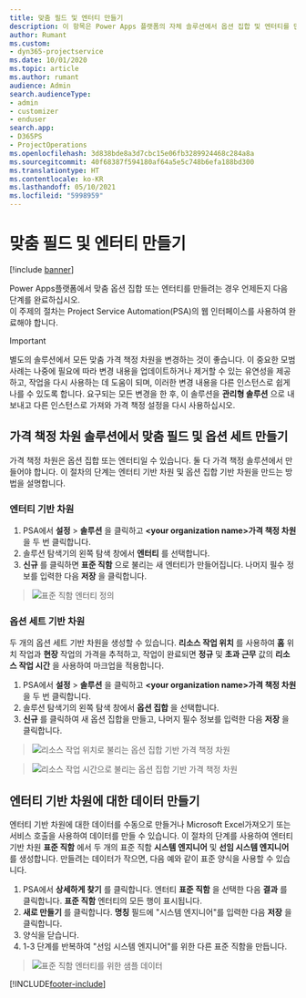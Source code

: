 ```yaml
---
title: 맞춤 필드 및 엔터티 만들기
description: 이 항목은 Power Apps 플랫폼의 자체 솔루션에서 옵션 집합 및 엔터티를 만드는 방법을 설명합니다.
author: Rumant
ms.custom:
- dyn365-projectservice
ms.date: 10/01/2020
ms.topic: article
ms.author: rumant
audience: Admin
search.audienceType:
- admin
- customizer
- enduser
search.app:
- D365PS
- ProjectOperations
ms.openlocfilehash: 3d838bde8a3d7cbc15e06fb3289924468c284a8a
ms.sourcegitcommit: 40f68387f594180af64a5e5c748b6efa188bd300
ms.translationtype: HT
ms.contentlocale: ko-KR
ms.lasthandoff: 05/10/2021
ms.locfileid: "5998959"
---
```

# <a name="create-custom-fields-and-entities"></a>맞춤 필드 및 엔터티 만들기 

[!include [banner](../includes/psa-now-project-operations.md)]

Power Apps플랫폼에서 맞춤 옵션 집합 또는 엔터티를 만들려는 경우 언제든지 다음 단계를 완료하십시오.  
이 주제의 절차는 Project Service Automation(PSA)의 웹 인터페이스를 사용하여 완료해야 합니다.

> [!IMPORTANT]
> 별도의 솔루션에서 모든 맞춤 가격 책정 차원을 변경하는 것이 좋습니다. 이 중요한 모범 사례는 나중에 필요에 따라 변경 내용을 업데이트하거나 제거할 수 있는 유연성을 제공하고, 작업을 다시 사용하는 데 도움이 되며, 이러한 변경 내용을 다른 인스턴스로 쉽게 나를 수 있도록 합니다. 요구되는 모든 변경을 한 후, 이 솔루션을 **관리형 솔루션** 으로 내보내고 다른 인스턴스로 가져와 가격 책정 설정을 다시 사용하십시오.

  
## <a name="create-custom-fields-and-option-sets-in-the-pricing-dimension-solution"></a>가격 책정 차원 솔루션에서 맞춤 필드 및 옵션 세트 만들기

가격 책정 차원은 옵션 집합 또는 엔터티일 수 있습니다. 둘 다 가격 책정 솔루션에서 만들어야 합니다. 이 절차의 단계는 엔터티 기반 차원 및 옵션 집합 기반 차원을 만드는 방법을 설명합니다.

### <a name="entity-based-dimensions"></a>엔터티 기반 차원

1. PSA에서 **설정** > **솔루션** 을 클릭하고 **\<your organization name>가격 책정 차원** 을 두 번 클릭합니다.
2. 솔루션 탐색기의 왼쪽 탐색 창에서 **엔터티** 를 선택합니다.
3. **신규** 를 클릭하면 **표준 직함** 으로 불리는 새 엔터티가 만들어집니다. 나머지 필수 정보를 입력한 다음 **저장** 을 클릭합니다.

> ![표준 직함 엔터티 정의](media/Standard-Title-entity-definition.png)


### <a name="option-set-based-dimensions"></a>옵션 세트 기반 차원 
두 개의 옵션 세트 기반 차원을 생성할 수 있습니다. **리소스 작업 위치** 를 사용하여 **홈** 위치 작업과 **현장** 작업의 가격을 추적하고, 작업이 완료되면 **정규** 및 **초과 근무** 값의 **리소스 작업 시간** 을 사용하여 마크업을 적용합니다.


1. PSA에서 **설정** > **솔루션** 을 클릭하고 **\<your organization name>가격 책정 차원** 을 두 번 클릭합니다. 
2. 솔루션 탐색기의 왼쪽 탐색 창에서 **옵션 집합** 을 선택합니다. 
3. **신규** 를 클릭하여 새 옵션 집합을 만들고, 나머지 필수 정보를 입력한 다음 **저장** 을 클릭합니다.

> ![리소스 작업 위치로 불리는 옵션 집합 기반 가격 책정 차원 ](media/Option-set-PD-called-Resource-Work-Location.png)

> ![리소스 작업 시간으로 불리는 옵션 집합 기반 가격 책정 차원 ](media/Option-set-PD-called-Resource-Work-Hours.PNG)


## <a name="create-data-for-entity-based-dimensions"></a>엔터티 기반 차원에 대한 데이터 만들기

엔터티 기반 차원에 대한 데이터를 수동으로 만들거나 Microsoft Excel가져오기 또는 서비스 호출을 사용하여 데이터를 만들 수 있습니다. 이 절차의 단계를 사용하여 엔터티 기반 차원 **표준 직함** 에서 두 개의 표준 직함 **시스템 엔지니어** 및 **선임 시스템 엔지니어** 를 생성합니다. 만들려는 데이터가 작으면, 다음 예와 같이 표준 양식을 사용할 수 있습니다.

1. PSA에서 **상세하게 찾기** 를 클릭합니다. 엔터티 **표준 직함** 을 선택한 다음 **결과** 를 클릭합니다. **표준 직함** 엔터티의 모든 행이 표시됩니다.
2. **새로 만들기** 를 클릭합니다. **명칭** 필드에 "시스템 엔지니어"를 입력한 다음 **저장** 을 클릭합니다.
3. 양식을 닫습니다. 
4. 1-3 단계를 반복하여 "선임 시스템 엔지니어"를 위한 다른 표준 직함을 만듭니다.

> ![표준 직함 엔터티를 위한 샘플 데이터 ](media/ST-data.png)




[!INCLUDE[footer-include](../includes/footer-banner.md)]